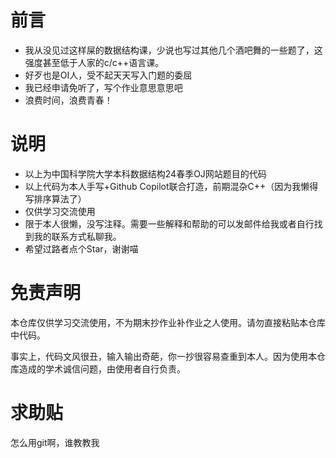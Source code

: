 前言
====
* 我从没见过这样屎的数据结构课，少说也写过其他几个酒吧舞的一些题了，这强度甚至低于人家的c/c++语言课。
* 好歹也是OI人，受不起天天写入门题的委屈
* 我已经申请免听了，写个作业意思意思吧
* 浪费时间，浪费青春！

说明
====
* 以上为中国科学院大学本科数据结构24春季OJ网站题目的代码
* 以上代码为本人手写+Github Copilot联合打造，前期混杂C++（因为我懒得写排序算法了）
* 仅供学习交流使用
* 限于本人很懒，没写注释。需要一些解释和帮助的可以发邮件给我或者自行找到我的联系方式私聊我。
* 希望过路者点个Star，谢谢喵

免责声明
====
本仓库仅供学习交流使用，不为期末抄作业补作业之人使用。请勿直接粘贴本仓库中代码。

事实上，代码文风很丑，输入输出奇葩，你一抄很容易查重到本人。因为使用本仓库造成的学术诚信问题，由使用者自行负责。

求助贴
====
怎么用git啊，谁教教我
  